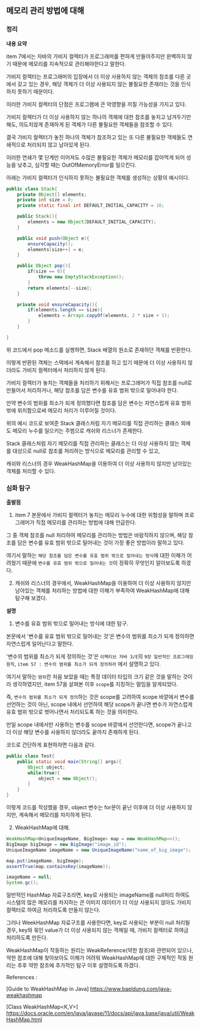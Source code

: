 ## 메모리 관리 방법에 대해

### 정리

**내용 요약**

item 7에서는 자바의 가비지 컬렉터가 프로그래머를 편하게 만들어주지만 완벽하지 않기 때문에 메모리를 지속적으로 관리해야한다고 말한다.

가비지 컬렉터는 프로그래머의 입장에서 더 이상 사용하지 않는 객체의 참조를 다른 곳에서 갖고 있는 경우, 해당 객체가 더 이상 사용되지 않는 불필요한 존재라는 것을 인식하지 못하기 때문이다.

이러한 가비지 컬렉터의 단점은 프로그램에 큰 악영향을 끼칠 가능성을 가지고 있다.

가비지 컬렉터가 더 이상 사용하지 않는 하나의 객체에 대한 참조를 놓치고 남겨두기만 해도, 의도치않게 존재하게 된 객체가 다른 불필요한 객체들을 참조할 수 있다. 

결국 가비지 컬렉터가 놓친 하나의 객체가 참조하고 있는 또 다른 불필요한 객체들도 연쇄적으로 처리되지 않고 남아있게 된다.

이러한 연쇄가 몇 단계만 이어져도 수많은 불필요한 객체가 메모리를 잡아먹게 되어 성능을 낮추고, 심각할 때는 OutOfMemoryError를 일으킨다.

아래는 가비지 컬렉터가 인식하지 못하는 불필요한 객체를 생성하는 상황의 예시이다.

```java
public class Stack{
    private Object[] elements;
    private int size = 0;
    private static final int DEFAULT_INITIAL_CAPACITY = 16;

    public Stack(){
        elements = new Object[DEFAULT_INITIAL_CAPACITY];
    }

    public void push(Object e){
        ensureCapacity();
        elements[size++] = e;
    }

    public Object pop(){
        if(size == 0){
            throw new EmptyStackException();
        }
        return elements[--size];
    }

    private void ensureCapacity(){
        if(elements.length == size){
            elements = Arrays.copyOf(elements, 2 * size + 1);
        }
    }

}
```

위 코드에서 pop 메소드를 실행하면, Stack 배열의 원소로 존재하던 객체를 반환한다.

이렇게 반환된 객체는 스택에서 계속해서 참조를 하고 있기 때문에 더 이상 사용하지 않더라도 가비지 컬렉터에서 처리하지 않게 된다.

가비지 컬렉터가 놓치는 객체들을 처리하기 위해서는 프로그래머가 직접 참조를 null로 만들어서 처리하거나, 해당 참조를 담은 변수를 유효 범위 밖으로 밀어내야 한다. 

만약 변수의 범위를 최소가 되게 정의했다면 참조를 담은 변수는 자연스럽게 유효 범위 밖에 위치함으로써 메모리 처리가 이루어질 것이다.

위의 예시 코드로 보여준 Stack 클래스처럼 자기 메모리를 직접 관리하는 클래스 외에도 메모리 누수를 일으키는 주범으로 캐쉬와 리스너가 존재한다.

Stack 클래스처럼 자기 메모리를 직접 관리하는 클래스는 더 이상 사용하지 않는 객체를 대상으로 null로 참조를 처리하는 방식으로 메모리를 관리할 수 있고,

캐쉬와 리스너의 경우 WeakHashMap을 이용하여 더 이상 사용하지 않지만 남아있는 객체를 처리할 수 있다.

### 심화 탐구

**출발점**

1. item 7 본문에서 가비지 컬렉터가 놓치는 메모리 누수에 대한 위험성을 말하며 프로그래머가 직접 메모리를 관리하는 방법에 대해 언급한다.

그 중 객체 참조를 null 처리하여 메모리를 관리하는 방법은 바람직하지 않으며, 해당 참조를 담은 변수를 유효 범위 밖으로 밀어내는 것이 가장 좋은 방법이라 말하고 있다.

여기서 말하는 `해당 참조를 담은 변수를 유효 범위 밖으로 밀어내는 방식`에 대한 이해가 어려웠기 때문에 `변수를 유효 범위 밖으로 밀어내는 것`이 정확히 무엇인지 알아보도록 하겠다.

2. 캐쉬와 리스너의 경우에서, WeakHashMap을 이용하여 더 이상 사용하지 않지만 남아있는 객체를 처리하는 방법에 대한 이해가 부족하여 WeakHashMap에 대해 탐구해 보겠다.

**설명**

1. 변수를 유효 범위 밖으로 밀어내는 방식에 대한 탐구.

본문에서 '변수를 유효 범위 밖으로 밀어내는 것'은 변수의 범위를 최소가 되게 정의하면 자연스럽게 일어난다고 말한다.

'변수의 범위를 최소가 되게 정의하는 것'은 `이펙티브 자바 3/E`의 `9장 일반적인 프로그래밍 원칙`, `item 57 : 변수의 범위를 최소가 되게 정의하라` 에서 설명하고 있다.

여기서 말하는 `범위`란 처음 보았을 때는 특정 데이터 타입의 크기 같은 것을 말하는 것이라 생각하였지만, item 57을 살펴본 이후 `scope`를 지칭하는 말임을 알게되었다.

즉, `변수의 범위를 최소가 되게 정의`하는 것은 scope를 고려하여 scope 바깥에서 변수를 선언하는 것이 아닌, scope 내에서 선언하여 해당 scope가 끝나면 변수가 자연스럽게 유효 범위 밖으로 벗어나면서 처리되도록 하는 것을 의미한다.

만일 scope 내에서만 사용하는 변수를 scope 바깥에서 선언한다면, scope가 끝나고 더 이상 해당 변수를 사용하지 않더라도 끝까지 존재하게 된다.

코드로 간단하게 표현하자면 다음과 같다.

```java
public class Test{
    public static void main(String[] args){
        Object object;
        while(true){
            object = new Object();
        }
    }
}
```
이렇게 코드를 작성했을 경우, object 변수는 for문이 끝난 이후에 더 이상 사용하지 않지만, 계속해서 메모리를 차지하게 된다.


2. WeakHashMap에 대해.

```java
WeakHashMap<UniqueImageName, BigImage> map = new WeakHashMap<>();
BigImage bigImage = new BigImage("image_id");
UniqueImageName imageName = new UniqueImageName("name_of_big_image");

map.put(imageName, bigImage);
assertTrue(map.containsKey(imageName));

imageName = null;
System.gc();
```

일반적인 HashMap 자료구조라면, key로 사용되는 imageName를 null처리 하여도 시스템의 많은 메모리를 차지하는 큰 이미지 데이터가 더 이상 사용되지 않아도 가비지 컬렉터로 하여금 처리하도록 만들지 않는다.

그러나 WeekHashMap 자료구조를 사용한다면, key로 사용되는 부분이 null 처리될 경우, key와 묶인 value가 더 이상 사용되지 않는 객체일 때, 가비지 컬렉터로 하여금 처리하도록 만든다.

WeakHashMap이 작동하는 원리는 WeakReference(약한 참조)와 관련되어 있으나, 약한 참조에 대해 찾아보아도 이해가 어려워 WeakHashMap에 대한 구체적인 작동 원리는 추후 약한 참조에 추가적인 탐구 이후 설명하도록 하겠다.


References :

[Guide to WeakHashMap in Java]
https://www.baeldung.com/java-weakhashmap

[Class WeakHashMap<K,​V>]
https://docs.oracle.com/en/java/javase/11/docs/api/java.base/java/util/WeakHashMap.html